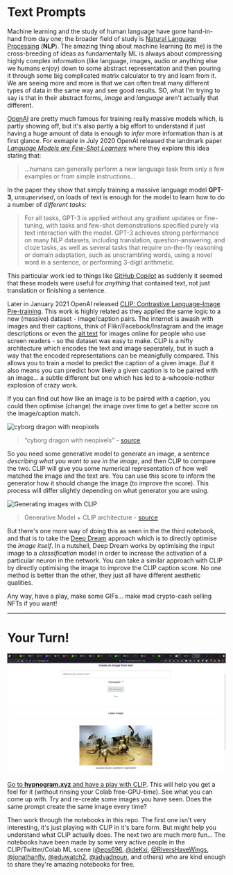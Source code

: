 # Text Prompts

Machine learning and the study of human language have gone hand-in-hand from day one; the broader field of study is [Natural Language Processing](https://en.wikipedia.org/wiki/Natural_language_processing) (__NLP__). The amazing thing about machine learning (to me) is the cross-breeding of ideas as fundamentally ML is always about compressing highly complex information (like language, images, audio or anything else we humans enjoy) down to some abstract representation and then pouring it through some big complicated matrix calculator to try and learn from it. We are seeing more and more is that we can often treat many different types of data in the same way and see good results. SO, what I'm trying to say is that in their abstract forms, _image_ and _language_ aren't actually that different.

[OpenAI](https://openai.com/) are pretty much famous for training really massive models which, is partly showing off, but it's also partly a big effort to understand if just having a huge amount of data is enough to _infer_ more information than is at first glance. For exmaple in July 2020 OpenAI released the landmark paper [_Language Models are Few-Shot Learners_](https://arxiv.org/pdf/2005.14165.pdf) where they explore this idea stating that:

>  ...humans can generally perform a new language task from only a few examples or from simple instructions...

In the paper they show that simply training a massive language model __GPT-3__, _unsupervised_, on loads of text is enough for the model to learn how to do a number of _different tasks_:

> For all tasks, GPT-3 is applied without any gradient updates or fine-tuning, with tasks and few-shot demonstrations specified purely via text interaction with the model. GPT-3 achieves strong performance on many NLP datasets, including translation, question-answering, and cloze tasks, as well as several tasks that require on-the-fly reasoning or domain adaptation, such as unscrambling words, using a novel word in a sentence, or performing 3-digit arithmetic. 

This particular work led to things like [GitHub Copilot](https://copilot.github.com/) as suddenly it seemed that these models were useful for _anything_ that contained text, not just translation or finishing a sentence.

Later in January 2021 OpenAI released [CLIP: Contrastive Language-Image Pre-training](https://openai.com/blog/clip/). This work is highly related as they applied the same logic to a new (massive) dataset - image/caption pairs. The internet is awash with images and their captions, think of Flikr/Facebook/Instagram and the image descriptions or even the [alt text](https://www.w3schools.com/tags/att_img_alt.asp) for images online for people who use screen readers - so the dataset was easy to make. CLIP is a nifty architecture which encodes the text and image seperately, but in such a way that the encoded representations can be meanigfully compared. This allows you to train a model to predict the caption of a given image. _But_ it also means you can predict how likely a given caption is to be paired with an image... a subtle different but one which has led to a-whooole-nother explosion of crazy work.

If you can find out how like an image is to be paired with a caption, you could then optimise (change) the image over time to get a better score on the image/caption match.

![cyborg dragon with neopixels](https://cdn-learn.adafruit.com/assets/assets/000/103/552/original/python_cyber-dragon.gif?1626887698)

> “cyborg dragon with neopixels” - [source](https://learn.adafruit.com/generating-ai-art-with-vqgan-clip)

So you need some generative model to generate an image, a sentence _describing what you want to see in the image_, and then CLIP to compare the two. CLIP will give you some numerical representation of how well matched the image and the text are. You can use this score to inform the generator how it should change the image (to improve the score). This process will differ slightly depending on what generator you are using.

![Generating images with CLIP](https://i.imgur.com/X1tqraa.gif)

> Generative Model + CLIP architecture - [source](https://ml.berkeley.edu/blog/posts/clip-art/)

But there's one more way of doing this as seen in the the third notebook, and that is to take the [Deep Dream](https://en.wikipedia.org/wiki/DeepDream) approach which is to directly optimise the _image itself_. In a nutshell, Deep Dream works by optimising the input image to a _classification_ model in order to increase the activation of a particular neuron in the network. You can take a similar approach with CLIP by directly optimising the image to improve the CLIP caption score. No one method is better than the other, they just all have different aesthetic qualities.

Any way, have a play, make some GIFs... make mad crypto-cash selling NFTs if you want!

---

# Your Turn!

![hypnogram.xyz](../images/hypongram.png)

[Go to **hypnogram.xyz** and have a play with CLIP](https://hypnogram.xyz/). This will help you get a feel for it (without rinsing your Colab free-GPU-time). See what you can come up with. Try and re-create some images you have seen. Does the same prompt create the same image every time?

Then work through the notebooks in this repo. The first one isn't very interesting, it's just playing with CLIP in it's bare form. But might help you understand what CLIP actually does. The next two are much more fun... The notebooks have been made by some very active people in the CLIP/Twitter/Colab ML scene ([@eps696](https://twitter.com/eps69r), [@deKxi](https://twitter.com/deKxi), [@RiversHaveWings](https://twitter.com/RiversHaveWings), [@jonathanfly](https://twitter.com/jonathanfly), [@eduwatch2](https://twitter.com/eduwatch2), [@advadnoun](https://twitter.com/advadnoun), and others) who are kind enough to share they're amazing notebooks for free.
